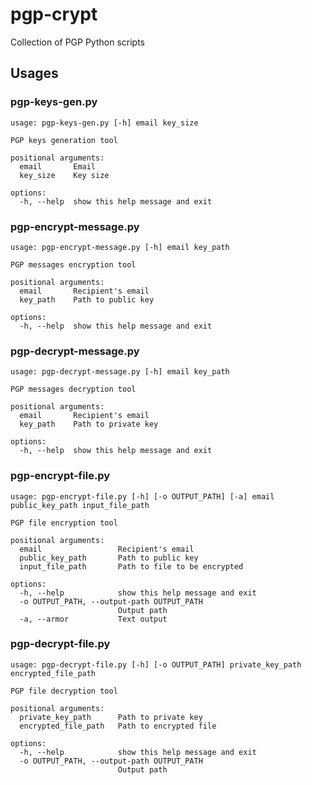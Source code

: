 <h1>pgp-crypt</h1>
<p>Collection of PGP Python scripts</p>

<h2>Usages</h2>

<h3>pgp-keys-gen.py</h3>

```text
usage: pgp-keys-gen.py [-h] email key_size

PGP keys generation tool

positional arguments:
  email       Email
  key_size    Key size

options:
  -h, --help  show this help message and exit
```

<h3>pgp-encrypt-message.py</h3>

```text
usage: pgp-encrypt-message.py [-h] email key_path

PGP messages encryption tool

positional arguments:
  email       Recipient's email
  key_path    Path to public key

options:
  -h, --help  show this help message and exit
```

<h3>pgp-decrypt-message.py</h3>

```text
usage: pgp-decrypt-message.py [-h] email key_path

PGP messages decryption tool

positional arguments:
  email       Recipient's email
  key_path    Path to private key

options:
  -h, --help  show this help message and exit
```

<h3>pgp-encrypt-file.py</h3>

```text
usage: pgp-encrypt-file.py [-h] [-o OUTPUT_PATH] [-a] email public_key_path input_file_path

PGP file encryption tool

positional arguments:
  email                 Recipient's email
  public_key_path       Path to public key
  input_file_path       Path to file to be encrypted

options:
  -h, --help            show this help message and exit
  -o OUTPUT_PATH, --output-path OUTPUT_PATH
                        Output path
  -a, --armor           Text output
```

<h3>pgp-decrypt-file.py</h3>

```text
usage: pgp-decrypt-file.py [-h] [-o OUTPUT_PATH] private_key_path encrypted_file_path

PGP file decryption tool

positional arguments:
  private_key_path      Path to private key
  encrypted_file_path   Path to encrypted file

options:
  -h, --help            show this help message and exit
  -o OUTPUT_PATH, --output-path OUTPUT_PATH
                        Output path
```